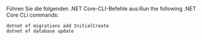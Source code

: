 
<span data-ttu-id="bf56a-101">Führen Sie die folgenden .NET Core-CLI-Befehle aus:</span><span class="sxs-lookup"><span data-stu-id="bf56a-101">Run the following .NET Core CLI commands:</span></span>

```dotnetcli
dotnet ef migrations add InitialCreate
dotnet ef database update
```
